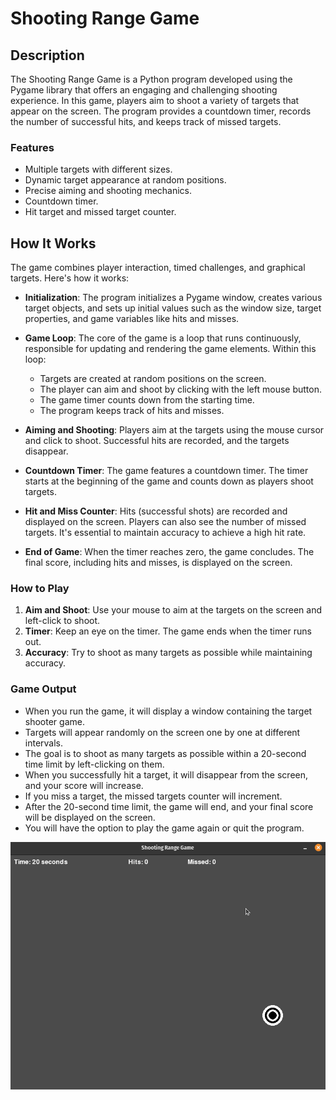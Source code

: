 # Shooting Range Game

## Description

The Shooting Range Game is a Python program developed using the Pygame library that offers an engaging and challenging shooting experience. In this game, players aim to shoot a variety of targets that appear on the screen. The program provides a countdown timer, records the number of successful hits, and keeps track of missed targets.

### Features

- Multiple targets with different sizes.
- Dynamic target appearance at random positions.
- Precise aiming and shooting mechanics.
- Countdown timer.
- Hit target and missed target counter.

## How It Works

The game combines player interaction, timed challenges, and graphical targets. Here's how it works:

- **Initialization**: The program initializes a Pygame window, creates various target objects, and sets up initial values such as the window size, target properties, and game variables like hits and misses.

- **Game Loop**: The core of the game is a loop that runs continuously, responsible for updating and rendering the game elements. Within this loop:
   - Targets are created at random positions on the screen.
   - The player can aim and shoot by clicking with the left mouse button.
   - The game timer counts down from the starting time.
   - The program keeps track of hits and misses.

- **Aiming and Shooting**: Players aim at the targets using the mouse cursor and click to shoot. Successful hits are recorded, and the targets disappear.

- **Countdown Timer**: The game features a countdown timer. The timer starts at the beginning of the game and counts down as players shoot targets.

- **Hit and Miss Counter**: Hits (successful shots) are recorded and displayed on the screen. Players can also see the number of missed targets. It's essential to maintain accuracy to achieve a high hit rate.

- **End of Game**: When the timer reaches zero, the game concludes. The final score, including hits and misses, is displayed on the screen. 


### How to Play

1. **Aim and Shoot**: Use your mouse to aim at the targets on the screen and left-click to shoot.
2. **Timer**: Keep an eye on the timer. The game ends when the timer runs out.
3. **Accuracy**: Try to shoot as many targets as possible while maintaining accuracy.


### Game Output

- When you run the game, it will display a window containing the target shooter game.
- Targets will appear randomly on the screen one by one at different intervals.
- The goal is to shoot as many targets as possible within a 20-second time limit by left-clicking on them.
- When you successfully hit a target, it will disappear from the screen, and your score will increase.
- If you miss a target, the missed targets counter will increment.
- After the 20-second time limit, the game will end, and your final score will be displayed on the screen.
- You will have the option to play the game again or quit the program.

![Shooting Range Output](output/shooting-output.gif)
